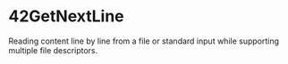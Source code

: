 # 42GetNextLine
Reading content line by line from a file or standard input while supporting multiple file descriptors.
